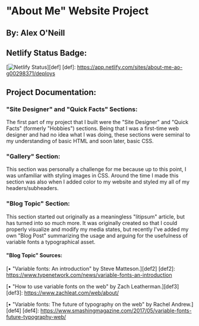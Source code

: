 # "About Me" Website Project
## By: Alex O'Neill

## Netlify Status Badge:

[![Netlify Status](https://api.netlify.com/api/v1/badges/1fcc9b68-e58a-40d9-a9ef-1239d0fa7491/deploy-status)][def]
[def]: https://app.netlify.com/sites/about-me-ao-g00298371/deploys

## Project Documentation:

### "Site Designer" and "Quick Facts" Sections:

The first part of my project that I built were the "Site Designer" and "Quick Facts" (formerly "Hobbies") sections. Being that I was a first-time web designer and had no idea what I was doing, these sections were seminal to my understanding of basic HTML and soon later, basic CSS.

### "Gallery" Section:

This section was personally a challenge for me because up to this point, I was unfamiliar with styling images in CSS. Around the time I made this section was also when I added color to my website and styled my all of my headers/subheaders.

### "Blog Topic" Section:

This section started out originally as a meaningless "litipsum" article, but has turned into so much more. It was originally created so that I could properly visualize and modify my media states, but recently I've added my own "Blog Post" summarizing the usage and arguing for the usefulness of variable fonts a typographical asset.

#### "Blog Topic" Sources:

[•	"Variable fonts: An introduction" by Steve Matteson.][def2]
[def2]: https://www.typenetwork.com/news/variable-fonts-an-introduction

[•	"How to use variable fonts on the web" by Zach Leatherman.][def3]
[def3]: https://www.zachleat.com/web/about/

[•	"Variable fonts: The future of typography on the web" by Rachel Andrew.][def4]
[def4]: https://www.smashingmagazine.com/2017/05/variable-fonts-future-typography-web/
